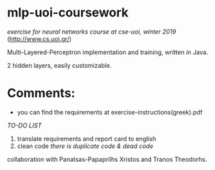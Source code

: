 # mlp-uoi-coursework
_exercise for neural networks course at cse-uoi, winter 2019_
(http://www.cs.uoi.gr/)

Multi-Layered-Perceptron implementation and training, written in Java.

2 hidden layers, easily customizable.


# Comments:
* you can find the requirements at exercise-instructions(greek).pdf


_TO-DO LIST_ 
1. translate requirements and report card to english
2. clean code
  _there is duplicate code & dead code_


collaboration with Panatsas-Papaprilhs Xristos and Tranos Theodorhs.
